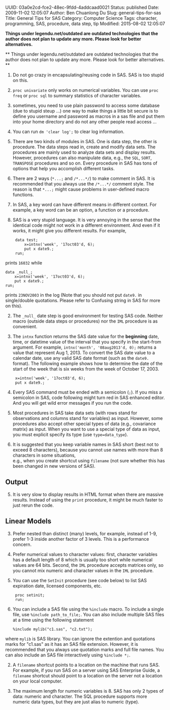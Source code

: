 UUID: 03a0e2cd-fce2-48ec-9fdd-4addcaad0021
Status: published
Date: 2009-11-02 12:05:07
Author: Ben Chuanlong Du
Slug: general-tips-for-sas
Title: General Tips for SAS
Category: Computer Science
Tags: character, programming, SAS, procedure, data step, tip
Modified: 2015-08-02 12:05:07

**Things under legendu.net/outdated are outdated technologies that the author does not plan to update any more. Please look for better alternatives.**


**
Things under legendu.net/outdated are outdated technologies 
that the author does not plan to update any more. 
Please look for better alternatives. 
**

1. Do not go crazy in encapsulating/reusing code in SAS.
SAS is too stupid on this.

2. `proc univariate` only works on numerical variables.
You can use `proc freq` or `proc sql` to summary statistics of character variables.


2. sometimes, you need to use plain password to access some database (due to stupid steup ...)
one way to make things a little bit secure is to define you username 
and password as macros in a sas file 
and put them into your home directory 
and do not any other people read access ...

7. You can run `dm 'clear log';` to clear log information.

1. There are two kinds of modules in SAS.
One is data step, 
the other is procedure.
The data steps read in, create and modify data sets.
The procedures are mainly used to analyze data sets and display results.
However, 
procedures can also manipulate data, 
e.g., the `SQL`, `SORT`, `TRANSPOSE` procedures and so on.
Every procedure in SAS has tons of options 
that help you accomplish different tasks. 

3. There are 2 ways (`*...;` and `/*...*/`) to make comment in SAS. 
It is recommended that you always use the `/*...*/` comment style.
The reason is that `*...;` might cause problems in user-defined macro functions.

4. In SAS, 
a key word can have different means in different context. 
For example, 
a key word can be an option, 
a function or a procedure. 

3. SAS is a very stupid language. 
It is very annoying in the sense 
that the identical code might not work in a different environment.
And even if it works, 
it might give you different results.
For example,

        data test;
            x=intnx('week', '17oct03'd, 6);
            put x date9.;
        run;

prints `16032` while

    data _null_;
        x=intnx('week', '17oct03'd, 6);
        put x date9.;
    run;

prints `23NOV2003` in the log 
(Note that you should not put `date9.` in single/double quotations. 
Please refer to Confusing string in SAS for more on this).


2. The `_null_` date step is good environment for testing SAS code.
Neither macro (outside data steps or procedures) 
nor the `IML` procedure is as convenient.

4. The `intnx` function returns the SAS date value 
for the **beginning** date, time, 
or datetime value of the interval that you specify in the start-from argument. 
For example, 
`intnx('month', '08aug2013'd, 0);` 
returns a value that represent Aug 1, 2013.
To convert the SAS date value to a calendar date, 
use any valid SAS date format (such as the `date9.` format).
The following example shows 
how to determine the date of the start of the week 
that is six weeks from the week of October 17, 2003.

        x=intnx('week', '17oct03'd, 6);
        put x date9.;

5. Every SAS command must be ended with a semicolon (`;`).
If you miss a semicolon in SAS,
code following might turn red in SAS enhanced editor.
And you will get wild error messages if you run the code.

1. Most procedures in SAS take data sets 
(with rows stand for observations and columns stand for variables) as input. 
However, 
some procedures also accept other special types of data (e.g., covariance matrix) as input.
When you want to use a special type of data as input, 
you must explicit specify its type (use `type=data_type`).  

2. It is suggested that you keep variable names in SAS short 
(best not to exceed 8 characters),
because you cannot use names with more than 8 characters in some situations,  
e.g., when you create shortcut using `filename` 
(not sure whether this has been changed in new versions of SAS).

## Output

5. It is very slow to display results in HTML format 
when there are massive results. 
Instead of using the `print` procedure, 
it might be much faster to just rerun the code. 

## Linear Models
3. Prefer nested than distinct (many) levels,
for example, instead of 1-9, 
prefer 1-3 inside another factor of 3 levels. 
This is a performance concern. 

2. Prefer numerical values to character values: 
first, character variables has a default length of 8 which is usually too short
while numerical values are 64 bits. 
Second, the `IML` procedure accepts matrices only, 
so you cannot mix numeric and character values in the `IML` procedure.

2. You can use the `SetInit` procedure (see code below) 
to list SAS expiration date, licensed components, etc.

        proc setinit;
        run;

10. You can include a SAS file using the `%include` macro.
To include a single file, 
use `%include path_to_file;`.
You can also include multiple SAS files at a time using the following statement

        %include mylib("c1.sas", "c2.txt");

where `mylib` is SAS library.
You can ignore the extention and quotations marks for "c1.sas" 
as it has an SAS file extension. 
However,
it is recommended that you always use quotation marks and full file names.
You can also include an SAS file interactively using `%include *;`.

2. A `filename` shortcut points to a location on the machine that runs SAS.
For example, 
if you run SAS on a server using SAS Enterprise Guide, 
a `filename` shortcut should point to a location 
on the server not a location on your local computer.

3. The maximum length for numeric variables is 8. 
SAS has only 2 types of data: numeric and character.
The SQL procedure supports more numeric data types,
but they are just alias to numeric (type).
